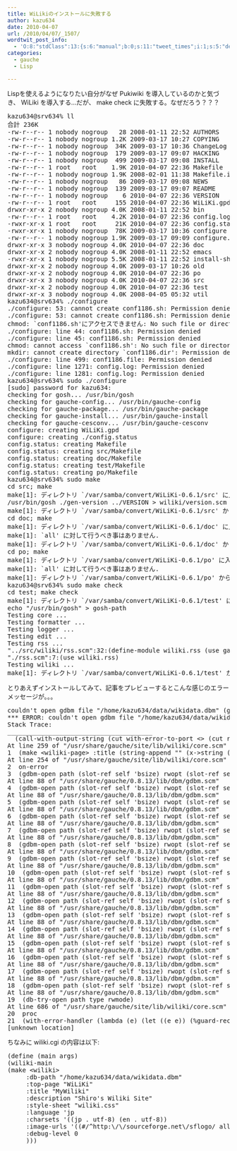 ```yaml
---
title: WiLikiのインストールに失敗する
author: kazu634
date: 2010-04-07
url: /2010/04/07/_1507/
wordtwit_post_info:
  - 'O:8:"stdClass":13:{s:6:"manual";b:0;s:11:"tweet_times";i:1;s:5:"delay";i:0;s:7:"enabled";i:1;s:10:"separation";s:2:"60";s:7:"version";s:3:"3.7";s:14:"tweet_template";b:0;s:6:"status";i:2;s:6:"result";a:0:{}s:13:"tweet_counter";i:2;s:13:"tweet_log_ids";a:1:{i:0;i:5215;}s:9:"hash_tags";a:0:{}s:8:"accounts";a:1:{i:0;s:7:"kazu634";}}'
categories:
  - gauche
  - Lisp

---
```

<div class="section">
<p>
    Lispを使えるようになりたい自分がなぜ Pukiwiki を導入しているのかと気づき、 WiLiki を導入する…だが、 make check に失敗する。なぜだろう？？？
</p>
  
<pre class="syntax-highlight">
kazu634@srv634% ll                                           /var/samba/convert/WiLiKi<span class="synConstant">-0</span>.<span class="synConstant">6</span>.<span class="synConstant">1</span> <span class="synStatement">[</span><span class="synConstant">9133</span><span class="synStatement">]</span>
合計 236K
-rw-<span class="synStatement">r</span>--<span class="synStatement">r</span>-- <span class="synConstant">1</span> nobody nogroup   <span class="synConstant">28</span> <span class="synConstant">2008-01-11</span> <span class="synConstant">22</span>:<span class="synConstant">52</span> AUTHORS
-rw-<span class="synStatement">r</span>--<span class="synStatement">r</span>-- <span class="synConstant">1</span> nobody nogroup <span class="synConstant">1</span>.2K <span class="synConstant">2009-03-17</span> <span class="synConstant">10</span>:<span class="synConstant">27</span> COPYING
-rw-<span class="synStatement">r</span>--<span class="synStatement">r</span>-- <span class="synConstant">1</span> nobody nogroup  34K <span class="synConstant">2009-03-17</span> <span class="synConstant">10</span>:<span class="synConstant">36</span> ChangeLog
-rw-<span class="synStatement">r</span>--<span class="synStatement">r</span>-- <span class="synConstant">1</span> nobody nogroup  <span class="synConstant">179</span> <span class="synConstant">2009-03-17</span> <span class="synConstant">09</span>:<span class="synConstant">07</span> HACKING
-rw-<span class="synStatement">r</span>--<span class="synStatement">r</span>-- <span class="synConstant">1</span> nobody nogroup  <span class="synConstant">499</span> <span class="synConstant">2009-03-17</span> <span class="synConstant">09</span>:<span class="synConstant">08</span> INSTALL
-rw-<span class="synStatement">r</span>--<span class="synStatement">r</span>-- <span class="synConstant">1</span> root   root    <span class="synConstant">1</span>.9K <span class="synConstant">2010-04-07</span> <span class="synConstant">22</span>:<span class="synConstant">36</span> Makefile
-rw-<span class="synStatement">r</span>--<span class="synStatement">r</span>-- <span class="synConstant">1</span> nobody nogroup <span class="synConstant">1</span>.9K <span class="synConstant">2008-02-01</span> <span class="synConstant">11</span>:<span class="synConstant">38</span> Makefile.<span class="synError">in</span>
-rw-<span class="synStatement">r</span>--<span class="synStatement">r</span>-- <span class="synConstant">1</span> nobody nogroup   <span class="synConstant">86</span> <span class="synConstant">2009-03-17</span> <span class="synConstant">09</span>:<span class="synConstant">08</span> NEWS
-rw-<span class="synStatement">r</span>--<span class="synStatement">r</span>-- <span class="synConstant">1</span> nobody nogroup  <span class="synConstant">139</span> <span class="synConstant">2009-03-17</span> <span class="synConstant">09</span>:<span class="synConstant">07</span> README
-rw-<span class="synStatement">r</span>--<span class="synStatement">r</span>-- <span class="synConstant">1</span> nobody nogroup    <span class="synConstant">6</span> <span class="synConstant">2010-04-07</span> <span class="synConstant">22</span>:<span class="synConstant">36</span> VERSION
-rw-<span class="synStatement">r</span>--<span class="synStatement">r</span>-- <span class="synConstant">1</span> root   root     <span class="synConstant">155</span> <span class="synConstant">2010-04-07</span> <span class="synConstant">22</span>:<span class="synConstant">36</span> WiLiKi.gpd
drwxr-xr-x <span class="synConstant">2</span> nobody nogroup <span class="synConstant">4</span>.0K <span class="synConstant">2008-01-11</span> <span class="synConstant">22</span>:<span class="synConstant">52</span> bin
-rw-<span class="synStatement">r</span>--<span class="synStatement">r</span>-- <span class="synConstant">1</span> root   root    <span class="synConstant">4</span>.2K <span class="synConstant">2010-04-07</span> <span class="synConstant">22</span>:<span class="synConstant">36</span> config.log
-rwxr-xr-x <span class="synConstant">1</span> root   root     21K <span class="synConstant">2010-04-07</span> <span class="synConstant">22</span>:<span class="synConstant">36</span> config.<span class="synStatement">status</span>
-rwxr-xr-x <span class="synConstant">1</span> nobody nogroup  78K <span class="synConstant">2009-03-17</span> <span class="synConstant">10</span>:<span class="synConstant">36</span> configure
-rw-<span class="synStatement">r</span>--<span class="synStatement">r</span>-- <span class="synConstant">1</span> nobody nogroup <span class="synConstant">1</span>.9K <span class="synConstant">2009-03-17</span> <span class="synConstant">09</span>:<span class="synConstant">09</span> configure.<span class="synError">in</span>
drwxr-xr-x <span class="synConstant">3</span> nobody nogroup <span class="synConstant">4</span>.0K <span class="synConstant">2010-04-07</span> <span class="synConstant">22</span>:<span class="synConstant">36</span> doc
drwxr-xr-x <span class="synConstant">2</span> nobody nogroup <span class="synConstant">4</span>.0K <span class="synConstant">2008-01-11</span> <span class="synConstant">22</span>:<span class="synConstant">52</span> emacs
-rwxr-xr-x <span class="synConstant">1</span> nobody nogroup <span class="synConstant">5</span>.5K <span class="synConstant">2008-01-11</span> <span class="synConstant">22</span>:<span class="synConstant">52</span> <span class="synStatement">install</span>-sh
drwxr-xr-x <span class="synConstant">2</span> nobody nogroup <span class="synConstant">4</span>.0K <span class="synConstant">2009-03-17</span> <span class="synConstant">10</span>:<span class="synConstant">26</span> old
drwxr-xr-x <span class="synConstant">2</span> nobody nogroup <span class="synConstant">4</span>.0K <span class="synConstant">2010-04-07</span> <span class="synConstant">22</span>:<span class="synConstant">36</span> po
drwxr-xr-x <span class="synConstant">3</span> nobody nogroup <span class="synConstant">4</span>.0K <span class="synConstant">2010-04-07</span> <span class="synConstant">22</span>:<span class="synConstant">36</span> src
drwxr-xr-x <span class="synConstant">2</span> nobody nogroup <span class="synConstant">4</span>.0K <span class="synConstant">2010-04-07</span> <span class="synConstant">22</span>:<span class="synConstant">36</span> <span class="synStatement">test</span>
drwxr-xr-x <span class="synConstant">3</span> nobody nogroup <span class="synConstant">4</span>.0K <span class="synConstant">2008-04-05</span> <span class="synConstant">05</span>:<span class="synConstant">32</span> util
kazu634@srv634% ./configure                                  /var/samba/convert/WiLiKi<span class="synConstant">-0</span>.<span class="synConstant">6</span>.<span class="synConstant">1</span> <span class="synStatement">[</span><span class="synConstant">9134</span><span class="synStatement">]</span>
./configure: <span class="synConstant">53</span>: cannot create conf1186.sh: Permission denied
./configure: <span class="synConstant">53</span>: cannot create conf1186.sh: Permission denied
<span class="synStatement">chmod</span>: <span class="synSpecial">`conf1186.sh</span><span class="synStatement">'</span><span class="synSpecial">にアクセスできません</span><span class="synConstant">: No such file or directory</span>
<span class="synConstant">./configure: line 44: conf1186.sh: Permission denied</span>
<span class="synConstant">./configure: line 45: conf1186.sh: Permission denied</span>
<span class="synConstant">chmod: cannot access `conf1186.sh</span><span class="synStatement">'</span><span class="synSpecial">: No such file or directory</span>
<span class="synStatement">mkdir</span><span class="synSpecial">: cannot create directory `</span>conf1186.dir<span class="synStatement">'</span><span class="synConstant">: Permission denied</span>
<span class="synConstant">./configure: line 499: conf1186.file: Permission denied</span>
<span class="synConstant">./configure: line 1271: config.log: Permission denied</span>
<span class="synConstant">./configure: line 1281: config.log: Permission denied</span>
<span class="synConstant">kazu634@srv634% sudo ./configure                             /var/samba/convert/WiLiKi-0.6.1 [9135]</span>
<span class="synConstant">[sudo] password for kazu634: </span>
<span class="synConstant">checking for gosh... /usr/bin/gosh</span>
<span class="synConstant">checking for gauche-config... /usr/bin/gauche-config</span>
<span class="synConstant">checking for gauche-package... /usr/bin/gauche-package</span>
<span class="synConstant">checking for gauche-install... /usr/bin/gauche-install</span>
<span class="synConstant">checking for gauche-cesconv... /usr/bin/gauche-cesconv</span>
<span class="synConstant">configure: creating WiLiKi.gpd</span>
<span class="synConstant">configure: creating ./config.status</span>
<span class="synConstant">config.status: creating Makefile</span>
<span class="synConstant">config.status: creating src/Makefile</span>
<span class="synConstant">config.status: creating doc/Makefile</span>
<span class="synConstant">config.status: creating test/Makefile</span>
<span class="synConstant">config.status: creating po/Makefile</span>
<span class="synConstant">kazu634@srv634% sudo make                                    /var/samba/convert/WiLiKi-0.6.1 [9136]</span>
<span class="synConstant">cd src; make</span>
<span class="synConstant">make[1]: </span><span class="synSpecial">ディレクトリ</span><span class="synConstant"> `/var/samba/convert/WiLiKi-0.6.1/src</span><span class="synStatement">'</span> に入ります
/usr/bin/gosh ./gen-version ../VERSION <span class="synStatement">&#62;</span> wiliki/version.scm
make<span class="synStatement">[</span><span class="synConstant">1</span><span class="synStatement">]</span>: ディレクトリ <span class="synSpecial">`/var/samba/convert/WiLiKi</span><span class="synConstant">-0</span><span class="synSpecial">.</span><span class="synConstant">6</span><span class="synSpecial">.</span><span class="synConstant">1</span><span class="synSpecial">/src</span><span class="synStatement">'</span><span class="synConstant"> </span><span class="synSpecial">から出ます</span>
<span class="synConstant">cd doc; make</span>
<span class="synConstant">make[1]: </span><span class="synSpecial">ディレクトリ</span><span class="synConstant"> `/var/samba/convert/WiLiKi-0.6.1/doc</span><span class="synStatement">'</span><span class="synSpecial"> に入ります</span>
<span class="synSpecial">make[</span><span class="synConstant">1</span><span class="synSpecial">]: `</span>all<span class="synStatement">'</span><span class="synConstant"> </span><span class="synSpecial">に対して行うべき事はありません</span><span class="synConstant">.</span>
<span class="synConstant">make[1]: </span><span class="synSpecial">ディレクトリ</span><span class="synConstant"> `/var/samba/convert/WiLiKi-0.6.1/doc</span><span class="synStatement">'</span> から出ます
<span class="synStatement">cd</span> po<span class="synStatement">;</span> make
make<span class="synStatement">[</span><span class="synConstant">1</span><span class="synStatement">]</span>: ディレクトリ <span class="synSpecial">`/var/samba/convert/WiLiKi</span><span class="synConstant">-0</span><span class="synSpecial">.</span><span class="synConstant">6</span><span class="synSpecial">.</span><span class="synConstant">1</span><span class="synSpecial">/po</span><span class="synStatement">'</span><span class="synConstant"> </span><span class="synSpecial">に入ります</span>
<span class="synConstant">make[1]: `all</span><span class="synStatement">'</span><span class="synSpecial"> に対して行うべき事はありません.</span>
<span class="synSpecial">make[</span><span class="synConstant">1</span><span class="synSpecial">]: ディレクトリ `</span>/var/samba/convert/WiLiKi<span class="synConstant">-0</span>.<span class="synConstant">6</span>.<span class="synConstant">1</span>/po<span class="synStatement">'</span><span class="synConstant"> </span><span class="synSpecial">から出ます</span>
<span class="synConstant">kazu634@srv634% sudo make check                              /var/samba/convert/WiLiKi-0.6.1 [9137]</span>
<span class="synConstant">cd test; make check</span>
<span class="synConstant">make[1]: </span><span class="synSpecial">ディレクトリ</span><span class="synConstant"> `/var/samba/convert/WiLiKi-0.6.1/test</span><span class="synStatement">'</span> に入ります
<span class="synStatement">echo</span><span class="synConstant"> </span><span class="synStatement">&#34;</span><span class="synConstant">/usr/bin/gosh</span><span class="synStatement">&#34;</span><span class="synConstant"> </span><span class="synStatement">&#62;</span> gosh-path
Testing core ...                                                 passed.
Testing formatter ...                                            passed.
Testing logger ...                                               passed.
Testing edit ...                                                 passed.
Testing rss ...                                                  gosh: <span class="synStatement">&#34;</span><span class="synConstant">error</span><span class="synStatement">&#34;</span>: Compile Error: Compile Error: cannot <span class="synStatement">find</span> file <span class="synStatement">&#34;</span><span class="synConstant">gauche/experimental/app.scm</span><span class="synStatement">&#34;</span> <span class="synError">in</span> *load-path* <span class="synStatement">(&#34;</span><span class="synConstant">../src</span><span class="synStatement">&#34;</span> <span class="synStatement">&#34;</span><span class="synConstant">.</span><span class="synStatement">&#34;</span> <span class="synStatement">&#34;</span><span class="synConstant">/usr/share/gauche/site/lib</span><span class="synStatement">&#34;</span> <span class="synStatement">&#34;</span><span class="synConstant">/usr/share/gauche/0.8.13/lib</span><span class="synStatement">&#34;)</span>
<span class="synStatement">&#34;</span><span class="synConstant">../src/wiliki/rss.scm</span><span class="synStatement">&#34;</span>:<span class="synConstant">32</span>:<span class="synStatement">(</span>define-module wiliki.rss <span class="synStatement">(</span>use gauch ...
<span class="synStatement">&#34;</span><span class="synConstant">./rss.scm</span><span class="synStatement">&#34;</span>:<span class="synConstant">7</span>:<span class="synStatement">(</span>use wiliki.rss<span class="synStatement">)</span>
Testing wiliki ...                                               passed.
make<span class="synStatement">[</span><span class="synConstant">1</span><span class="synStatement">]</span>: ディレクトリ <span class="synSpecial">`/var/samba/convert/WiLiKi</span><span class="synConstant">-0</span><span class="synSpecial">.</span><span class="synConstant">6</span><span class="synSpecial">.</span><span class="synConstant">1</span><span class="synSpecial">/</span><span class="synStatement">test'</span><span class="synConstant"> </span><span class="synSpecial">から出ます</span>
</pre>
  
<p>
</p>
  
<p>
    とりあえずインストールしてみて、記事をプレビューするとこんな感じのエラーメッセージが。。。
</p>
  
<pre class="syntax-highlight">
couldn<span class="synStatement">'</span><span class="synConstant">t open gdbm file &#34;/home/kazu634/data/wikidata.dbm&#34; (gdbm_errno=3)</span>
<span class="synConstant">*** ERROR: couldn</span><span class="synStatement">'</span>t open gdbm file <span class="synStatement">&#34;</span><span class="synConstant">/home/kazu634/data/wikidata.dbm</span><span class="synStatement">&#34;</span> <span class="synStatement">(</span><span class="synIdentifier">gdbm_errno</span>=<span class="synConstant">3</span><span class="synStatement">)</span>
Stack Trace:
_______________________________________
<span class="synConstant"></span>  <span class="synStatement">(</span>call-with-output-string <span class="synStatement">(</span>cut with-error-to-port <span class="synStatement">&#60;&#62;</span> <span class="synStatement">(</span>cut report-er ...
At line <span class="synConstant">259</span> of <span class="synStatement">&#34;</span><span class="synConstant">/usr/share/gauche/site/lib/wiliki/core.scm</span><span class="synStatement">&#34;</span>
<span class="synConstant">1</span>  <span class="synStatement">(</span>make <span class="synStatement">&#60;</span>wiliki-page<span class="synStatement">&#62;</span> :title <span class="synStatement">(</span>string-append <span class="synStatement">&#34;&#34;</span> <span class="synStatement">(</span>x-<span class="synStatement">&#62;</span>string <span class="synStatement">(</span>title-of  ...
At line <span class="synConstant">254</span> of <span class="synStatement">&#34;</span><span class="synConstant">/usr/share/gauche/site/lib/wiliki/core.scm</span><span class="synStatement">&#34;</span>
<span class="synConstant">2</span>  on-error
<span class="synConstant">3</span>  <span class="synStatement">(</span>gdbm-open path <span class="synStatement">(</span>slot-ref self <span class="synStatement">'</span><span class="synConstant">bsize) rwopt (slot-ref self </span><span class="synStatement">'</span>file- ...
At line <span class="synConstant">88</span> of <span class="synStatement">&#34;</span><span class="synConstant">/usr/share/gauche/0.8.13/lib/dbm/gdbm.scm</span><span class="synStatement">&#34;</span>
<span class="synConstant">4</span>  <span class="synStatement">(</span>gdbm-open path <span class="synStatement">(</span>slot-ref self <span class="synStatement">'</span><span class="synConstant">bsize) rwopt (slot-ref self </span><span class="synStatement">'</span>file- ...
At line <span class="synConstant">88</span> of <span class="synStatement">&#34;</span><span class="synConstant">/usr/share/gauche/0.8.13/lib/dbm/gdbm.scm</span><span class="synStatement">&#34;</span>
<span class="synConstant">5</span>  <span class="synStatement">(</span>gdbm-open path <span class="synStatement">(</span>slot-ref self <span class="synStatement">'</span><span class="synConstant">bsize) rwopt (slot-ref self </span><span class="synStatement">'</span>file- ...
At line <span class="synConstant">88</span> of <span class="synStatement">&#34;</span><span class="synConstant">/usr/share/gauche/0.8.13/lib/dbm/gdbm.scm</span><span class="synStatement">&#34;</span>
<span class="synConstant">6</span>  <span class="synStatement">(</span>gdbm-open path <span class="synStatement">(</span>slot-ref self <span class="synStatement">'</span><span class="synConstant">bsize) rwopt (slot-ref self </span><span class="synStatement">'</span>file- ...
At line <span class="synConstant">88</span> of <span class="synStatement">&#34;</span><span class="synConstant">/usr/share/gauche/0.8.13/lib/dbm/gdbm.scm</span><span class="synStatement">&#34;</span>
<span class="synConstant">7</span>  <span class="synStatement">(</span>gdbm-open path <span class="synStatement">(</span>slot-ref self <span class="synStatement">'</span><span class="synConstant">bsize) rwopt (slot-ref self </span><span class="synStatement">'</span>file- ...
At line <span class="synConstant">88</span> of <span class="synStatement">&#34;</span><span class="synConstant">/usr/share/gauche/0.8.13/lib/dbm/gdbm.scm</span><span class="synStatement">&#34;</span>
<span class="synConstant">8</span>  <span class="synStatement">(</span>gdbm-open path <span class="synStatement">(</span>slot-ref self <span class="synStatement">'</span><span class="synConstant">bsize) rwopt (slot-ref self </span><span class="synStatement">'</span>file- ...
At line <span class="synConstant">88</span> of <span class="synStatement">&#34;</span><span class="synConstant">/usr/share/gauche/0.8.13/lib/dbm/gdbm.scm</span><span class="synStatement">&#34;</span>
<span class="synConstant">9</span>  <span class="synStatement">(</span>gdbm-open path <span class="synStatement">(</span>slot-ref self <span class="synStatement">'</span><span class="synConstant">bsize) rwopt (slot-ref self </span><span class="synStatement">'</span>file- ...
At line <span class="synConstant">88</span> of <span class="synStatement">&#34;</span><span class="synConstant">/usr/share/gauche/0.8.13/lib/dbm/gdbm.scm</span><span class="synStatement">&#34;</span>
<span class="synConstant">10</span>  <span class="synStatement">(</span>gdbm-open path <span class="synStatement">(</span>slot-ref self <span class="synStatement">'</span><span class="synConstant">bsize) rwopt (slot-ref self </span><span class="synStatement">'</span>file- ...
At line <span class="synConstant">88</span> of <span class="synStatement">&#34;</span><span class="synConstant">/usr/share/gauche/0.8.13/lib/dbm/gdbm.scm</span><span class="synStatement">&#34;</span>
<span class="synConstant">11</span>  <span class="synStatement">(</span>gdbm-open path <span class="synStatement">(</span>slot-ref self <span class="synStatement">'</span><span class="synConstant">bsize) rwopt (slot-ref self </span><span class="synStatement">'</span>file- ...
At line <span class="synConstant">88</span> of <span class="synStatement">&#34;</span><span class="synConstant">/usr/share/gauche/0.8.13/lib/dbm/gdbm.scm</span><span class="synStatement">&#34;</span>
<span class="synConstant">12</span>  <span class="synStatement">(</span>gdbm-open path <span class="synStatement">(</span>slot-ref self <span class="synStatement">'</span><span class="synConstant">bsize) rwopt (slot-ref self </span><span class="synStatement">'</span>file- ...
At line <span class="synConstant">88</span> of <span class="synStatement">&#34;</span><span class="synConstant">/usr/share/gauche/0.8.13/lib/dbm/gdbm.scm</span><span class="synStatement">&#34;</span>
<span class="synConstant">13</span>  <span class="synStatement">(</span>gdbm-open path <span class="synStatement">(</span>slot-ref self <span class="synStatement">'</span><span class="synConstant">bsize) rwopt (slot-ref self </span><span class="synStatement">'</span>file- ...
At line <span class="synConstant">88</span> of <span class="synStatement">&#34;</span><span class="synConstant">/usr/share/gauche/0.8.13/lib/dbm/gdbm.scm</span><span class="synStatement">&#34;</span>
<span class="synConstant">14</span>  <span class="synStatement">(</span>gdbm-open path <span class="synStatement">(</span>slot-ref self <span class="synStatement">'</span><span class="synConstant">bsize) rwopt (slot-ref self </span><span class="synStatement">'</span>file- ...
At line <span class="synConstant">88</span> of <span class="synStatement">&#34;</span><span class="synConstant">/usr/share/gauche/0.8.13/lib/dbm/gdbm.scm</span><span class="synStatement">&#34;</span>
<span class="synConstant">15</span>  <span class="synStatement">(</span>gdbm-open path <span class="synStatement">(</span>slot-ref self <span class="synStatement">'</span><span class="synConstant">bsize) rwopt (slot-ref self </span><span class="synStatement">'</span>file- ...
At line <span class="synConstant">88</span> of <span class="synStatement">&#34;</span><span class="synConstant">/usr/share/gauche/0.8.13/lib/dbm/gdbm.scm</span><span class="synStatement">&#34;</span>
<span class="synConstant">16</span>  <span class="synStatement">(</span>gdbm-open path <span class="synStatement">(</span>slot-ref self <span class="synStatement">'</span><span class="synConstant">bsize) rwopt (slot-ref self </span><span class="synStatement">'</span>file- ...
At line <span class="synConstant">88</span> of <span class="synStatement">&#34;</span><span class="synConstant">/usr/share/gauche/0.8.13/lib/dbm/gdbm.scm</span><span class="synStatement">&#34;</span>
<span class="synConstant">17</span>  <span class="synStatement">(</span>gdbm-open path <span class="synStatement">(</span>slot-ref self <span class="synStatement">'</span><span class="synConstant">bsize) rwopt (slot-ref self </span><span class="synStatement">'</span>file- ...
At line <span class="synConstant">88</span> of <span class="synStatement">&#34;</span><span class="synConstant">/usr/share/gauche/0.8.13/lib/dbm/gdbm.scm</span><span class="synStatement">&#34;</span>
<span class="synConstant">18</span>  <span class="synStatement">(</span>gdbm-open path <span class="synStatement">(</span>slot-ref self <span class="synStatement">'</span><span class="synConstant">bsize) rwopt (slot-ref self </span><span class="synStatement">'</span>file- ...
At line <span class="synConstant">88</span> of <span class="synStatement">&#34;</span><span class="synConstant">/usr/share/gauche/0.8.13/lib/dbm/gdbm.scm</span><span class="synStatement">&#34;</span>
<span class="synConstant">19</span>  <span class="synStatement">(</span>db-try-open path <span class="synStatement">type</span> rwmode<span class="synStatement">)</span>
At line <span class="synConstant">686</span> of <span class="synStatement">&#34;</span><span class="synConstant">/usr/share/gauche/site/lib/wiliki/core.scm</span><span class="synStatement">&#34;</span>
<span class="synConstant">20</span>  proc
<span class="synConstant">21</span>  <span class="synStatement">(</span>with-error-handler <span class="synStatement">(</span>lambda <span class="synStatement">(</span>e<span class="synStatement">)</span> <span class="synStatement">(let</span> <span class="synStatement">((</span>e e<span class="synStatement">))</span> <span class="synStatement">(</span>%guard-rec e e <span class="synStatement">(</span>else ...
<span class="synStatement">[</span>unknown location<span class="synStatement">]</span>
</pre>
  
<p>
    ちなみに wiliki.cgi の内容は以下:
</p>
  
<pre class="syntax-highlight">
<span class="synStatement">(</span>define <span class="synStatement">(</span>main args<span class="synStatement">)</span>
<span class="synStatement">(</span>wiliki-main
<span class="synStatement">(</span>make <span class="synStatement">&#60;</span>wiliki<span class="synStatement">&#62;</span>
<span class="synStatement">     :</span>db-path <span class="synStatement">&#34;</span><span class="synConstant">/home/kazu634/data/wikidata.dbm</span><span class="synStatement">&#34;</span>
<span class="synStatement">     :</span>top-page <span class="synStatement">&#34;</span><span class="synConstant">WiLiKi</span><span class="synStatement">&#34;</span>
<span class="synStatement">     :</span>title <span class="synStatement">&#34;</span><span class="synConstant">MyWiliki</span><span class="synStatement">&#34;</span>
<span class="synStatement">     :</span>description <span class="synStatement">&#34;</span><span class="synConstant">Shiro's Wiliki Site</span><span class="synStatement">&#34;</span>
<span class="synStatement">     :</span>style-sheet <span class="synStatement">&#34;</span><span class="synConstant">wiliki.css</span><span class="synStatement">&#34;</span>
<span class="synStatement">     :</span>language <span class="synStatement">'</span><span class="synConstant">jp</span>
<span class="synConstant">     :charsets </span><span class="synStatement">'((</span>jp<span class="synStatement"> . </span>utf<span class="synConstant">-8</span><span class="synStatement">)</span> <span class="synStatement">(</span>en<span class="synStatement"> . </span>utf<span class="synConstant">-8</span><span class="synStatement">))</span>
<span class="synStatement">     :</span>image-urls <span class="synStatement">'</span><span class="synConstant">((#/^http:\/\/sourceforge.net\/sflogo/ allow))</span>
<span class="synConstant">     :debug-level 0</span>
<span class="synConstant">     )))</span>
</pre>
</div>